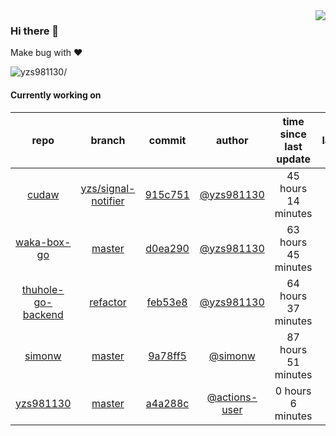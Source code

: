 <img align="right" src="https://github-readme-stats.vercel.app/api?username=yzs981130&show_icons=true&hide_title=true" />

### Hi there 👋


Make bug with ❤️

<p align="left"> <img src=https://komarev.com/ghpvc/?username=yzs981130 alt=yzs981130/> </p>


<!--
**yzs981130/yzs981130** is a ✨ _special_ ✨ repository because its `README.md` (this file) appears on your GitHub profile.

Here are some ideas to get you started:

- 🔭 I’m currently working on ...
- 🌱 I’m currently learning ...
- 👯 I’m looking to collaborate on ...
- 🤔 I’m looking for help with ...
- 💬 Ask me about ...
- 📫 How to reach me: ...
- 😄 Pronouns: ...
- ⚡ Fun fact: ...
-->

#### Currently working on


| repo | branch | commit | author | time since last update | language |
|:---:|:---:|:---:|:---:|:---:|:---:|
| [cudaw](https://github.com/yzs981130/cudaw) | [yzs/signal-notifier](https://github.com/yzs981130/cudaw/tree/yzs/signal-notifier) |[915c751](https://github.com/yzs981130/cudaw/commit/915c7514c9db9ddc22be84e7e4ef8654d4537bc1) | [@yzs981130](https://github.com/yzs981130) |45 hours 14 minutes | ![](https://img.shields.io/badge/language-C-default.svg?style=flat-square)|
| [waka-box-go](https://github.com/yzs981130/waka-box-go) | [master](https://github.com/yzs981130/waka-box-go/tree/master) |[d0ea290](https://github.com/yzs981130/waka-box-go/commit/d0ea290f3637541343c64b01317f2402095c10cc) | [@yzs981130](https://github.com/yzs981130) |63 hours 45 minutes | ![](https://img.shields.io/badge/language-Go-default.svg?style=flat-square)|
| [thuhole-go-backend](https://github.com/yzs981130/thuhole-go-backend) | [refactor](https://github.com/yzs981130/thuhole-go-backend/tree/refactor) |[feb53e8](https://github.com/yzs981130/thuhole-go-backend/commit/feb53e895cd08d119afc28f4840feb40e65a954c) | [@yzs981130](https://github.com/yzs981130) |64 hours 37 minutes | ![](https://img.shields.io/badge/language-Go-default.svg?style=flat-square)|
| [simonw](https://github.com/yzs981130/simonw) | [master](https://github.com/yzs981130/simonw/tree/master) |[9a78ff5](https://github.com/yzs981130/simonw/commit/9a78ff54502e7510acf9e2beb813e27788351bc0) | [@simonw](https://github.com/simonw) |87 hours 51 minutes | ![](https://img.shields.io/badge/language-Python-default.svg?style=flat-square)|
| [yzs981130](https://github.com/yzs981130/yzs981130) | [master](https://github.com/yzs981130/yzs981130/tree/master) |[a4a288c](https://github.com/yzs981130/yzs981130/commit/a4a288c07650d52ff0f2ac04d92776f7e3f41cba) | [@actions-user](https://github.com/actions-user) |0 hours 6 minutes | ![](https://img.shields.io/badge/language-Go-default.svg?style=flat-square)|
